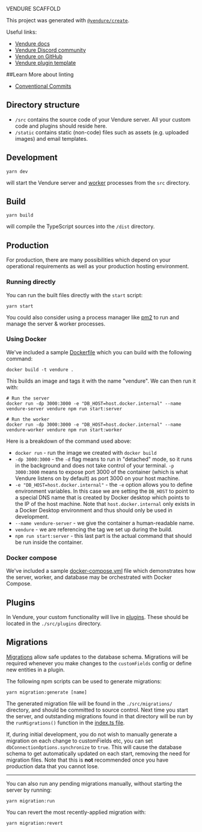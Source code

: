VENDURE SCAFFOLD

This project was generated with [`@vendure/create`](https://github.com/vendure-ecommerce/vendure/tree/master/packages/create).

Useful links:

-   [Vendure docs](https://www.vendure.io/docs)
-   [Vendure Discord community](https://www.vendure.io/community)
-   [Vendure on GitHub](https://github.com/vendure-ecommerce/vendure)
-   [Vendure plugin template](https://github.com/vendure-ecommerce/plugin-template)

##Learn More about linting

-   [Conventional Commits](https://www.conventionalcommits.org/en/v1.0.0/)

## Directory structure

-   `/src` contains the source code of your Vendure server. All your custom code and plugins should reside here.
-   `/static` contains static (non-code) files such as assets (e.g. uploaded images) and email templates.

## Development

```
yarn dev
```

will start the Vendure server and [worker](https://www.vendure.io/docs/developer-guide/vendure-worker/) processes from
the `src` directory.

## Build

```
yarn build
```

will compile the TypeScript sources into the `/dist` directory.

## Production

For production, there are many possibilities which depend on your operational requirements as well as your production
hosting environment.

### Running directly

You can run the built files directly with the `start` script:

```
yarn start
```

You could also consider using a process manager like [pm2](https://pm2.keymetrics.io/) to run and manage
the server & worker processes.

### Using Docker

We've included a sample [Dockerfile](./Dockerfile) which you can build with the following command:

```
docker build -t vendure .
```

This builds an image and tags it with the name "vendure". We can then run it with:

```
# Run the server
docker run -dp 3000:3000 -e "DB_HOST=host.docker.internal" --name vendure-server vendure npm run start:server

# Run the worker
docker run -dp 3000:3000 -e "DB_HOST=host.docker.internal" --name vendure-worker vendure npm run start:worker
```

Here is a breakdown of the command used above:

-   `docker run` - run the image we created with `docker build`
-   `-dp 3000:3000` - the `-d` flag means to run in "detached" mode, so it runs in the background and does not take
    control of your terminal. `-p 3000:3000` means to expose port 3000 of the container (which is what Vendure listens
    on by default) as port 3000 on your host machine.
-   `-e "DB_HOST=host.docker.internal"` - the `-e` option allows you to define environment variables. In this case we
    are setting the `DB_HOST` to point to a special DNS name that is created by Docker desktop which points to the IP of
    the host machine. Note that `host.docker.internal` only exists in a Docker Desktop environment and thus should only be
    used in development.
-   `--name vendure-server` - we give the container a human-readable name.
-   `vendure` - we are referencing the tag we set up during the build.
-   `npm run start:server` - this last part is the actual command that should be run inside the container.

### Docker compose

We've included a sample [docker-compose.yml](./docker-compose.yml) file which demonstrates how the server, worker, and
database may be orchestrated with Docker Compose.

## Plugins

In Vendure, your custom functionality will live in [plugins](https://www.vendure.io/docs/plugins/).
These should be located in the `./src/plugins` directory.

## Migrations

[Migrations](https://www.vendure.io/docs/developer-guide/migrations/) allow safe updates to the database schema. Migrations
will be required whenever you make changes to the `customFields` config or define new entities in a plugin.

The following npm scripts can be used to generate migrations:

```
yarn migration:generate [name]
```

The generated migration file will be found in the `./src/migrations/` directory, and should be committed to source control.
Next time you start the server, and outstanding migrations found in that directory will be run by the `runMigrations()`
function in the [index.ts file](./src/index.ts).

If, during initial development, you do not wish to manually generate a migration on each change to customFields etc, you
can set `dbConnectionOptions.synchronize` to `true`. This will cause the database schema to get automatically updated
on each start, removing the need for migration files. Note that this is **not** recommended once you have production
data that you cannot lose.

---

You can also run any pending migrations manually, without starting the server by running:

```
yarn migration:run
```

You can revert the most recently-applied migration with:

```
yarn migration:revert
```
